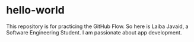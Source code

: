 # hello-world
This repository is for practicing the GitHub Flow.
So here is Laiba Javaid, a Software Engineering Student.
I am passionate about app development.
